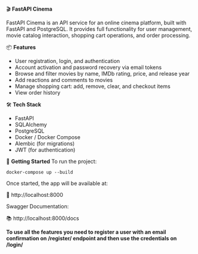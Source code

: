 🎬 **FastAPI Cinema**

FastAPI Cinema is an API service for an online cinema platform, built with FastAPI and PostgreSQL.
It provides full functionality for user management, movie catalog interaction, shopping cart operations, and order processing.

📦 **Features**

- User registration, login, and authentication
- Account activation and password recovery via email tokens
- Browse and filter movies by name, IMDb rating, price, and release year
- Add reactions and comments to movies
- Manage shopping cart: add, remove, clear, and checkout items
- View order history

🛠️ **Tech Stack**

  - FastAPI
  - SQLAlchemy
  - PostgreSQL
  - Docker / Docker Compose
  - Alembic (for migrations)
  - JWT (for authentication)


🚀 **Getting Started**
To run the project:

 ```docker-compose up --build ```

Once started, the app will be available at:

🔗 http://localhost:8000

Swagger Documentation:

📚 http://localhost:8000/docs

**To use all the features you need to register a user with an email confirmation on /register/ endpoint and then use the credentials on /login/**

